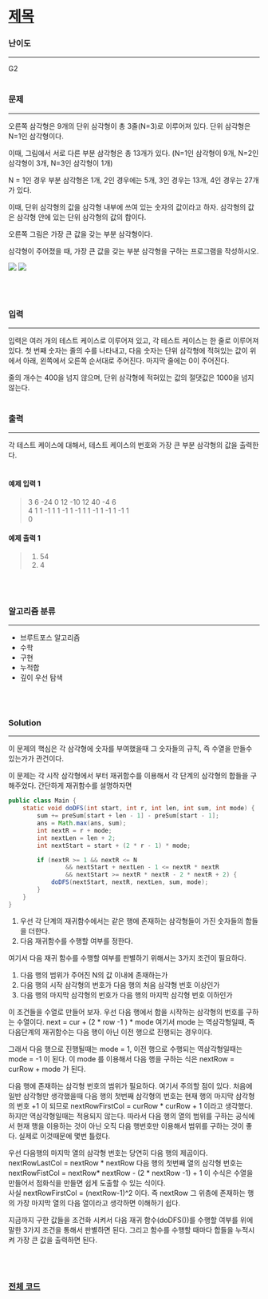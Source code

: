 # [제목](https://www.acmicpc.net/problem/4902)

### 난이도

***
G2
<br><br>

### 문제

***
오른쪽 삼각형은 9개의 단위 삼각형이 총 3줄(N=3)로 이루어져 있다. 단위 삼각형은 N=1인 삼각형이다.

이때, 그림에서 서로 다른 부분 삼각형은 총 13개가 있다. (N=1인 삼각형이 9개, N=2인 삼각형이 3개, N=3인 삼각형이 1개)

N = 1인 경우 부분 삼각형은 1개, 2인 경우에는 5개, 3인 경우는 13개, 4인 경우는 27개가 있다.

이때, 단위 삼각형의 값을 삼각형 내부에 쓰여 있는 숫자의 값이라고 하자. 삼각형의 값은 삼각형 안에 있는 단위 삼각형의 값의 합이다.

오른쪽 그림은 가장 큰 값을 갖는 부분 삼각형이다.

삼각형이 주어졌을 때, 가장 큰 값을 갖는 부분 삼각형을 구하는 프로그램을 작성하시오.

![](https://www.acmicpc.net/upload/images/tr.png)
![](https://www.acmicpc.net/upload/images/tr1.png)

<br><br>

### 입력

***
입력은 여러 개의 테스트 케이스로 이루어져 있고, 각 테스트 케이스는 한 줄로 이루어져 있다. 첫 번째 숫자는 줄의 수를 나타내고, 다음 숫자는 단위 삼각형에 적혀있는 값이 위에서 아래, 왼쪽에서 오른쪽 순서대로
주어진다. 마지막 줄에는 0이 주어진다.

줄의 개수는 400을 넘지 않으며, 단위 삼각형에 적혀있는 값의 절댓값은 1000을 넘지 않는다.
<br><br>

### 출력

***
각 테스트 케이스에 대해서, 테스트 케이스의 번호와 가장 큰 부분 삼각형의 값을 출력한다.
<br><br>

#### 예제 입력 1

> 3 6 -24 0 12 -10 12 40 -4 6   
4 1 1 -1 1 1 -1 1 -1 1 1 -1 1 -1 1 -1 1     
0

#### 예제 출력 1

> 1. 54
> 2. 4


<br><br>

### 알고리즘 분류

***

* 브루트포스 알고리즘
* 수학
* 구현
* 누적합
* 깊이 우선 탐색

<br><br>

### Solution

***
이 문제의 핵심은 각 삼각형에 숫자를 부여했을때 그 숫자들의 규칙, 즉 수열을 만들수 있는가가 관건이다.

이 문제는 각 시작 삼각형에서 부터 재귀함수를 이용해서 각 단계의 삼각형의 합들을 구해주었다. 간단하게 재귀함수를 설명하자면

```java
public class Main {
    static void doDFS(int start, int r, int len, int sum, int mode) {
        sum += preSum[start + len - 1] - preSum[start - 1];
        ans = Math.max(ans, sum);
        int nextR = r + mode;
        int nextLen = len + 2;
        int nextStart = start + (2 * r - 1) * mode;

        if (nextR >= 1 && nextR <= N
                && nextStart + nextLen - 1 <= nextR * nextR
                && nextStart >= nextR * nextR - 2 * nextR + 2) {
            doDFS(nextStart, nextR, nextLen, sum, mode);
        }
    }
}
```

1. 우선 각 단계의 재귀함수에서는 같은 행에 존재하는 삼각형들이 가진 숫자들의 합들을 더한다.
2. 다음 재귀함수를 수행할 여부를 정한다.

여기서 다음 재귀 함수를 수행할 여부를 판별하기 위해서는 3가지 조건이 필요하다.

1. 다음 행의 범위가 주어진 N의 값 이내에 존재하는가
2. 다음 행의 시작 삼각형의 번호가 다음 행의 처음 삼각형 번호 이상인가
3. 다음 행의 마지막 삼각형의 번호가 다음 행의 마지막 삼각형 번호 이하인가

이 조건들을 수열로 만들어 보자. 우선 다음 행에서 합을 시작하는 삼각형의 번호를 구하는 수열이다. next = cur + (2 * row -1 ) * mode 여기서 mode 는 역삼각형일때, 즉 다음단계의
재귀함수는 다음 행이 아닌 이전 행으로 진행되는 경우이다.

그래서 다음 행으로 진행될때는 mode = 1, 이전 행으로 수행되는 역삼각형일때는 mode = -1 이 된다. 이 mode 를 이용해서 다음 행을 구하는 식은 nextRow = curRow + mode 가 된다.

다음 행에 존재하는 삼각형 번호의 범위가 필요하다. 여기서 주의할 점이 있다. 처음에 일반 삼각형만 생각했을때 다음 행의 첫번째 삼각형의 번호는 현재 행의 마지막 삼각형의 번호 +1 이 되므로
nextRowFirstCol = curRow * curRow + 1 이라고 생각했다. 하지만 역삼각형일때는 적용되지 않는다. 따라서 다음 행의 열의 범위를 구하는 공식에서 현재 행을 이용하는 것이 아닌 오직 다음
행번호만 이용해서 범위를 구하는 것이 좋다. 실제로 이것때문에 몇번 틀렸다.

우선 다음행의 마지막 열의 삼각형 번호는 당연히 다음 행의 제곱이다. nextRowLastCol = nextRow * nextRow 다음 행의 첫번째 열의 삼각형 번호는 nextRowFistCol = nextRow*
nextRow - (2 * nextRow -1) + 1 이 수식은 수열을 만들어서 점화식을 만들면 쉽게 도출할 수 있는 식이다.       
사실 nextRowFirstCol = (nextRow-1)^2 이다. 즉 nextRow 그 위층에 존재하는 행의 가장 마지막 열의 다음 열이라고 생각하면 이해하기 쉽다.

지금까지 구한 값들을 조건화 시켜서 다음 재귀 함수(doDFS())를 수행할 여부를 위에 말한 3가지 조건을 통해서 판별하면 된다. 그리고 함수를 수행할 때마다 합들을 누적시켜 가장 큰 값을 출력하면 된다.

<br><br>

### [전체 코드](https://github.com/Jungmin-Seo0527/CodingTest/blob/main/src/BruteForce/BOJ4902_삼각형의_값.java)
